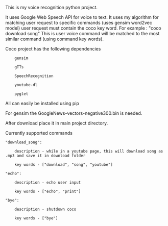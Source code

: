 This is my voice recognition python project.

It uses Google Web Speech API for voice to text.
It uses my algorithm for matching user request to specific commands (uses gensim word2vec model)
user request must contain the coco key word. For example : "coco download song"
This is user voice command will be matched to the most similar command (using command key words).


Coco project has the following dependencies

		gensim

		gTTs

		SpeechRecognition

		youtube-dl

		pyglet

All can easily be installed using pip



For gensim the GoogleNews-vectors-negative300.bin is needed.

After download place it in main project directory.


Currently supported commands


    "download_song":
    
        description - while in a youtube page, this will download song as .mp3 and save it in download folder
	
        key words - ["download", "song", "youtube"]
	
    "echo":
    
        description - echo user input
	
        key words - ["echo", "print"]
	
    "bye":
    
        description - shutdown coco
	
        key words - ["bye"]
	
